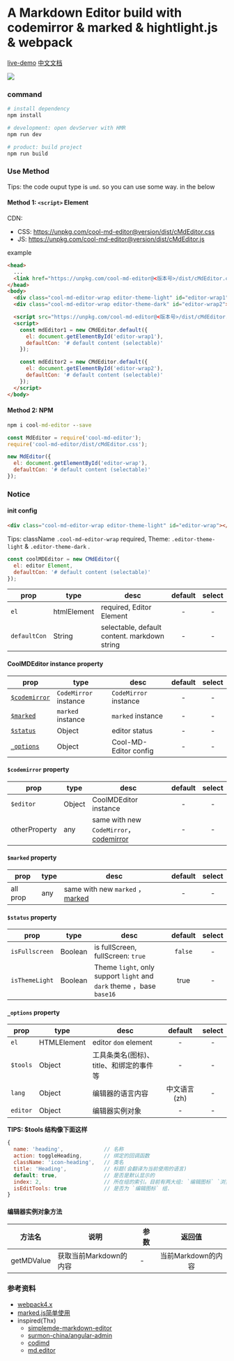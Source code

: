 # A Markdown Editor build with codemirror & marked & hightlight.js & webpack 

[live-demo](http://demo.easysolves.com/sites/editor/test.html)
[中文文档](./README_zh-CN.md)

![](http://qiniu.easysolves.com/Fmd-5pRwmrfyQuYDZXIMM5tAZE4R)

### command

```bash
# install dependency
npm install

# development: open devServer with HMR
npm run dev

# product: build project
npm run build
```

### Use Method

Tips: the code ouput type is `umd`. so you can use some way. in the below

#### Method 1:  `<script>` Element 

CDN:

+ CSS: https://unpkg.com/cool-md-editor@version/dist/cMdEditor.css
+ JS: https://unpkg.com/cool-md-editor@version/dist/cMdEditor.js

example

```html
<head>
  ...
  <link href="https://unpkg.com/cool-md-editor@<版本号>/dist/cMdEditor.css" rel="stylesheet">
</head>
<body>
  <div class="cool-md-editor-wrap editor-theme-light" id="editor-wrap1"></div>
  <div class="cool-md-editor-wrap editor-theme-dark" id="editor-wrap2"></div>

  <script src="https://unpkg.com/cool-md-editor@<版本号>/dist/cMdEditor.js"></script>
  <script>
    const mdEditor1 = new CMdEditor.default({
      el: document.getElementById('editor-wrap1'),
      defaultCon: '# default content (selectable)'
    });

    const mdEditor2 = new CMdEditor.default({
      el: document.getElementById('editor-wrap2'),
      defaultCon: '# default content (selectable)'
    });
  </script>
</body>
```


#### Method 2: NPM

```cmd
npm i cool-md-editor --save
```

```js
const MdEditor = require('cool-md-editor');
require('cool-md-editor/dist/cMdEditor.css');

new MdEditor({
  el: document.getElementById('editor-wrap'),
  defaultCon: '# default content (selectable)'
});
```


<!-- ### [结构梳理](https://www.processon.com/view/link/5b88dc49e4b0534c9bc51b33) -->

### Notice

#### init config
```html
<div class="cool-md-editor-wrap editor-theme-light" id="editor-wrap"></div>
```

Tips: className `.cool-md-editor-wrap` required, Theme: `.editor-theme-light` & `.editor-theme-dark` .

```js
const coolMDEditor = new CMdEditor({
  el: editor Element,
  defaultCon: '# default content (selectable)'
});
```

|prop|type|desc|default|select|
|--|--|--|:--:|:--:|
|`el`| htmlElement | required, Editor Element| - | - |
|`defaultCon`|String|selectable, default content. markdown string| - | - |


#### CoolMDEditor instance property

|prop|type|desc|default|select|
|--|--|--|:--:|:--:|
|[`$codemirror`](https://github.com/Jesonhu/cool-md-editor#codemirror-property)| `CodeMirror` instance | `CodeMirror` instance | - | - |
| [`$marked`](https://github.com/Jesonhu/cool-md-editor#marked-属性)| `marked` instance | `marked` instance | - | - |
| [`$status`](https://github.com/Jesonhu/cool-md-editor#status-属性) | Object | editor status | - | - |
| [`_options`](https://github.com/Jesonhu/cool-md-editor#_options-属性) | Object | Cool-MD-Editor config | - | - |


#### `$codemirror` property

|prop|type|desc|default|select|
|--|--|--|:--:|:--:|
| `$editor` | Object | CoolMDEditor instance | - | - |
| otherProperty | any | same with new `CodeMirror`，[codemirror](https://codemirror.net/doc/manual.html) | - | - |

#### `$marked` property

|prop|type|desc|default|select|
|--|--|--|:--:|:--:|
| all prop | any | same with new `marked` ，[marked](https://marked.js.org/#/README.md#README.md) | - | - |

#### `$status` property

|prop|type|desc|default|select|
|--|--|--|:--:|:--:|
| `isFullscreen` | Boolean | is fullScreen, fullScreen: `true` | `false`| - |
| `isThemeLight` | Boolean | Theme `light`, only support `light` and `dark` theme ，base `base16` | true| - |

#### `_options` property

|prop|type|desc|default|select|
|--|--|--|:--:|:--:|
| `el` | HTMLElement | editor `dom` element| - | - |
| `$tools` | Object | 工具条类名(图标)、title、和绑定的事件等| - | - |
| `lang` | Object | 编辑器的语言内容 | 中文语言(zh) | - |
| `editor` | Object | 编辑器实例对象 | - | - |

**TIPS: $tools 结构像下面这样**
```js
{
  name: 'heading',             // 名称
  action: toggleHeading,       // 绑定的回调函数
  className: 'icon-heading',   // 类名
  title: 'Heading',            // 标题(会翻译为当前使用的语言) 
  default: true,               // 是否是默认显示的
  index: 2,                    // 所在组的索引。目前有两大组: `编辑图标` `浏览器设置`。两组使用不同的索引
  isEditTools: true            // 是否为 `编辑图标` 组.
}
```

#### 编辑器实例对象方法
|方法名|说明|参数|返回值|
|--|--|--|:--:|
|getMDValue|获取当前Markdown的内容|-|当前Markdown的内容|


### 参考资料
+ [webpack4.x](https://github.com/Jesonhu/webpack4.x-demo)
+ [marked.js简单使用](https://github.com/Jesonhu/codemirror-marked-highlight)
+ inspired(Thx)
  + [simplemde-markdown-editor](https://github.com/sparksuite/simplemde-markdown-editor)
  + [surmon-china/angular-admin](https://github.com/surmon-china/angular-admin/blob/89ad805a7932c4e06560127bf8820640fc079584/src/app/components/saMarkdownEditor/markdownEditor.component.ts)
  + [codimd](https://demo.codimd.org/features?both)
  + [md.editor](https://github.com/TeoChoi/md.editor)
